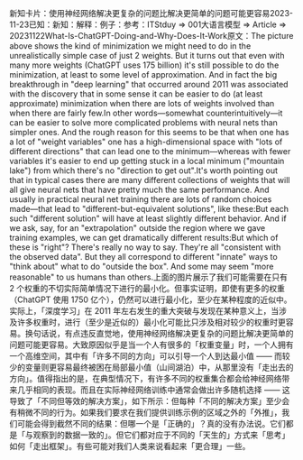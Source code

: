 

新知卡片：使用神经网络解决更复杂的问题比解决更简单的问题可能更容易2023-11-23已知：新知：解释：例子：参考：ITStduy => 001大语言模型 => Article => 20231122What-Is-ChatGPT-Doing-and-Why-Does-It-Work原文：The picture above shows the kind of minimization we might need to do in the unrealistically simple case of just 2 weights. But it turns out that even with many more weights (ChatGPT uses 175 billion) it's still possible to do the minimization, at least to some level of approximation. And in fact the big breakthrough in "deep learning" that occurred around 2011 was associated with the discovery that in some sense it can be easier to do (at least approximate) minimization when there are lots of weights involved than when there are fairly few.In other words—somewhat counterintuitively—it can be easier to solve more complicated problems with neural nets than simpler ones. And the rough reason for this seems to be that when one has a lot of "weight variables" one has a high-dimensional space with "lots of different directions" that can lead one to the minimum—whereas with fewer variables it's easier to end up getting stuck in a local minimum ("mountain lake") from which there's no "direction to get out".It's worth pointing out that in typical cases there are many different collections of weights that will all give neural nets that have pretty much the same performance. And usually in practical neural net training there are lots of random choices made—that lead to "different-but-equivalent solutions", like these:But each such "different solution" will have at least slightly different behavior. And if we ask, say, for an "extrapolation" outside the region where we gave training examples, we can get dramatically different results:But which of these is "right"? There's really no way to say. They're all "consistent with the observed data". But they all correspond to different "innate" ways to "think about" what to do "outside the box". And some may seem "more reasonable" to us humans than others.上面的图片展示了我们可能需要在只有 2 个权重的不切实际简单情况下进行的最小化。但事实证明，即使有更多的权重（ChatGPT 使用 1750 亿个），仍然可以进行最小化，至少在某种程度的近似中。实际上，「深度学习」在 2011 年左右发生的重大突破与发现在某种意义上，当涉及许多权重时，进行（至少是近似的）最小化可能比只涉及相对较少的权重时更容易。换句话说，有点违反直觉地，使用神经网络解决更复杂的问题比解决更简单的问题可能更容易。大致原因似乎是当一个人有很多的「权重变量」时，一个人拥有一个高维空间，其中有「许多不同的方向」可以引导一个人到达最小值 —— 而较少的变量则更容易最终被困在局部最小值（山间湖泊）中，从那里没有「走出去的方向」。值得指出的是，在典型情况下，有许多不同的权重集合都会给神经网络带来几乎相同的表现。而且在实际神经网络训练中通常会做出许多随机选择 —— 这导致了「不同但等效的解决方案」，如下所示：但每种「不同的解决方案」至少会有稍微不同的行为。如果我们要求在我们提供训练示例的区域之外的「外推」，我们可能会得到截然不同的结果：但哪一个是「正确的」？真的没有办法说。它们都是「与观察到的数据一致的」。但它们都对应于不同的「天生的」方式来「思考」如何「走出框架」。有些可能对我们人类来说看起来「更合理」一些。